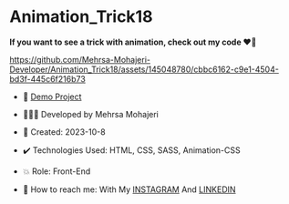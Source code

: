 # Animation_Trick18

**If you want to see a trick with animation, check out my code ♥️👀**  
   
https://github.com/Mehrsa-Mohajeri-Developer/Animation_Trick18/assets/145048780/cbbc6162-c9e1-4504-bd3f-445c6f216b73
 
- 🔗 [Demo Project](https://mehrsa-mohajeri-developer.github.io/Animation_Trick18/)
  
- 👩🏻‍💻 Developed by Mehrsa Mohajeri 

- 📆 Created: 2023-10-8

- ✔️ Technologies Used: HTML, CSS, SASS, Animation-CSS

- 💥 Role: Front-End

- 📲 How to reach me: With My [INSTAGRAM](https://www.instagram.com/mehrsa_mohajeri_developer) And [LINKEDIN](https://www.linkedin.com/in/mehrsa-mohajeri-developer)
